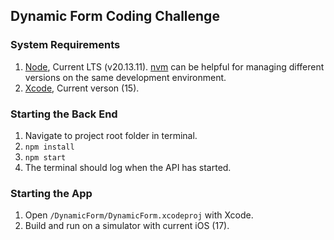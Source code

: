## Dynamic Form Coding Challenge

### System Requirements

1. [Node](https://nodejs.org/en), Current LTS (v20.13.11). [nvm](https://github.com/nvm-sh/nvm?tab=readme-ov-file#installing-and-updating) can be helpful for managing different versions on the same development environment.
2. [Xcode](https://developer.apple.com/xcode/), Current verson (15).

### Starting the Back End

1. Navigate to project root folder in terminal.
2. `npm install`
3. `npm start`
4. The terminal should log when the API has started.

### Starting the App

1. Open `/DynamicForm/DynamicForm.xcodeproj` with Xcode.
2. Build and run on a simulator with current iOS (17).